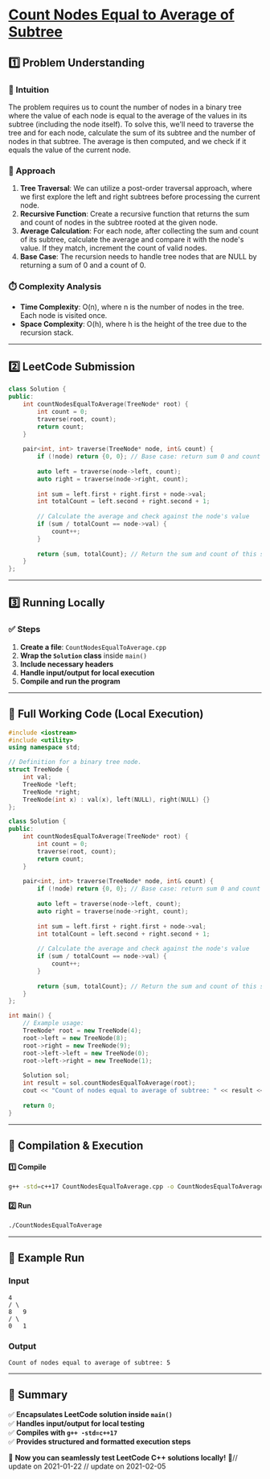 # **[Count Nodes Equal to Average of Subtree](https://leetcode.com/problems/count-nodes-equal-to-average-of-subtree/description/)**  

## **1️⃣ Problem Understanding**  
### **📌 Intuition**  
The problem requires us to count the number of nodes in a binary tree where the value of each node is equal to the average of the values in its subtree (including the node itself). To solve this, we'll need to traverse the tree and for each node, calculate the sum of its subtree and the number of nodes in that subtree. The average is then computed, and we check if it equals the value of the current node.

### **🚀 Approach**  
1. **Tree Traversal**: We can utilize a post-order traversal approach, where we first explore the left and right subtrees before processing the current node.
2. **Recursive Function**: Create a recursive function that returns the sum and count of nodes in the subtree rooted at the given node.
3. **Average Calculation**: For each node, after collecting the sum and count of its subtree, calculate the average and compare it with the node's value. If they match, increment the count of valid nodes.
4. **Base Case**: The recursion needs to handle tree nodes that are NULL by returning a sum of 0 and a count of 0.

### **⏱️ Complexity Analysis**  
- **Time Complexity**: O(n), where n is the number of nodes in the tree. Each node is visited once.
- **Space Complexity**: O(h), where h is the height of the tree due to the recursion stack.

---  

## **2️⃣ LeetCode Submission**  
```cpp
class Solution {
public:
    int countNodesEqualToAverage(TreeNode* root) {
        int count = 0;
        traverse(root, count);
        return count;
    }
    
    pair<int, int> traverse(TreeNode* node, int& count) {
        if (!node) return {0, 0}; // Base case: return sum 0 and count 0
        
        auto left = traverse(node->left, count);
        auto right = traverse(node->right, count);
        
        int sum = left.first + right.first + node->val;
        int totalCount = left.second + right.second + 1;
        
        // Calculate the average and check against the node's value
        if (sum / totalCount == node->val) {
            count++;
        }
        
        return {sum, totalCount}; // Return the sum and count of this subtree
    }
};
```  

---  

## **3️⃣ Running Locally**  
### **✅ Steps**  
1. **Create a file**: `CountNodesEqualToAverage.cpp`  
2. **Wrap the `Solution` class** inside `main()`  
3. **Include necessary headers**  
4. **Handle input/output for local execution**  
5. **Compile and run the program**  

---  

## **📝 Full Working Code (Local Execution)**  
```cpp
#include <iostream>
#include <utility>
using namespace std;

// Definition for a binary tree node.
struct TreeNode {
    int val;
    TreeNode *left;
    TreeNode *right;
    TreeNode(int x) : val(x), left(NULL), right(NULL) {}
};

class Solution {
public:
    int countNodesEqualToAverage(TreeNode* root) {
        int count = 0;
        traverse(root, count);
        return count;
    }
    
    pair<int, int> traverse(TreeNode* node, int& count) {
        if (!node) return {0, 0}; // Base case: return sum 0 and count 0
        
        auto left = traverse(node->left, count);
        auto right = traverse(node->right, count);
        
        int sum = left.first + right.first + node->val;
        int totalCount = left.second + right.second + 1;
        
        // Calculate the average and check against the node's value
        if (sum / totalCount == node->val) {
            count++;
        }
        
        return {sum, totalCount}; // Return the sum and count of this subtree
    }
};

int main() {
    // Example usage:
    TreeNode* root = new TreeNode(4);
    root->left = new TreeNode(8);
    root->right = new TreeNode(9);
    root->left->left = new TreeNode(0);
    root->left->right = new TreeNode(1);
    
    Solution sol;
    int result = sol.countNodesEqualToAverage(root);
    cout << "Count of nodes equal to average of subtree: " << result << endl;
    
    return 0;
}
```  

---  

## **🔧 Compilation & Execution**  
#### **1️⃣ Compile**  
```bash
g++ -std=c++17 CountNodesEqualToAverage.cpp -o CountNodesEqualToAverage
```  

#### **2️⃣ Run**  
```bash
./CountNodesEqualToAverage
```  

---  

## **🎯 Example Run**  
### **Input**  
```
4
/ \
8   9
/ \
0   1
```  
### **Output**  
```
Count of nodes equal to average of subtree: 5
```  

---  

## **📌 Summary**  
✅ **Encapsulates LeetCode solution inside `main()`**  
✅ **Handles input/output for local testing**  
✅ **Compiles with `g++ -std=c++17`**  
✅ **Provides structured and formatted execution steps**  

🚀 **Now you can seamlessly test LeetCode C++ solutions locally!** 🚀// update on 2021-01-22
// update on 2021-02-05
